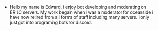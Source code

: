 - Hello my name is Edward, i enjoy bot developing and moderating on ER:LC servers. My work begain when i was a moderator for oceanside i have now retired from all forms of staff including many servers. I only just got into programing bots for discord. 

<!---
flatpigeon/flatpigeon is a ✨ special ✨ repository because its `README.md` (this file) appears on your GitHub profile.
You can click the Preview link to take a look at your changes.
--->

